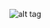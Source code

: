 ![alt tag](https://s3-us-west-1.amazonaws.com/curriousquirrel/AZE_BETA_v3.png "Assets Zip Extractor")
